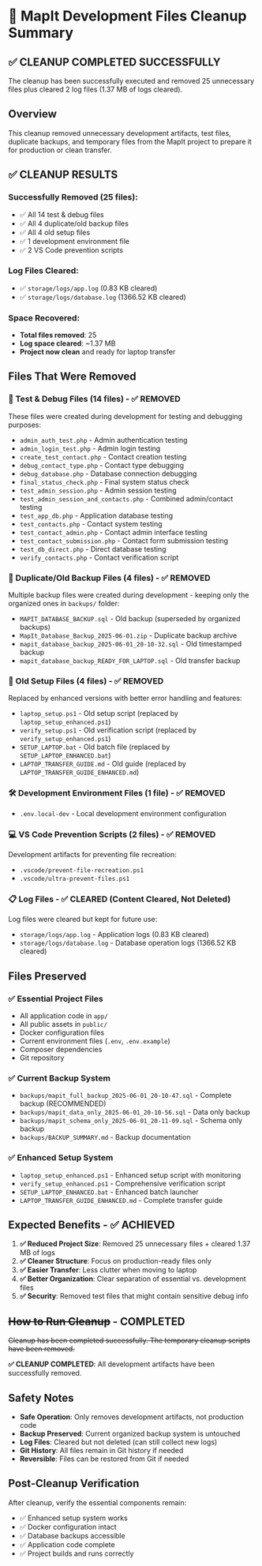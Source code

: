 # 🧹 MapIt Development Files Cleanup Summary

## ✅ CLEANUP COMPLETED SUCCESSFULLY

The cleanup has been successfully executed and removed 25 unnecessary files plus cleared 2 log files (1.37 MB of logs cleared).

## Overview
This cleanup removed unnecessary development artifacts, test files, duplicate backups, and temporary files from the MapIt project to prepare it for production or clean transfer.

## ✅ CLEANUP RESULTS

### Successfully Removed (25 files):
- ✅ All 14 test & debug files
- ✅ All 4 duplicate/old backup files  
- ✅ All 4 old setup files
- ✅ 1 development environment file
- ✅ 2 VS Code prevention scripts

### Log Files Cleared:
- ✅ `storage/logs/app.log` (0.83 KB cleared)
- ✅ `storage/logs/database.log` (1366.52 KB cleared)

### Space Recovered:
- **Total files removed**: 25
- **Log space cleared**: ~1.37 MB
- **Project now clean** and ready for laptop transfer

## Files That Were Removed

### 🧪 Test & Debug Files (14 files) - ✅ REMOVED
These files were created during development for testing and debugging purposes:

- `admin_auth_test.php` - Admin authentication testing
- `admin_login_test.php` - Admin login testing  
- `create_test_contact.php` - Contact creation testing
- `debug_contact_type.php` - Contact type debugging
- `debug_database.php` - Database connection debugging
- `final_status_check.php` - Final system status check
- `test_admin_session.php` - Admin session testing
- `test_admin_session_and_contacts.php` - Combined admin/contact testing
- `test_app_db.php` - Application database testing
- `test_contacts.php` - Contact system testing
- `test_contact_admin.php` - Contact admin interface testing
- `test_contact_submission.php` - Contact form submission testing
- `test_db_direct.php` - Direct database testing
- `verify_contacts.php` - Contact verification script

### 💾 Duplicate/Old Backup Files (4 files) - ✅ REMOVED
Multiple backup files were created during development - keeping only the organized ones in `backups/` folder:

- `MAPIT_DATABASE_BACKUP.sql` - Old backup (superseded by organized backups)
- `MapIt_Database_Backup_2025-06-01.zip` - Duplicate backup archive
- `mapit_database_backup_2025-06-01_20-10-32.sql` - Old timestamped backup
- `mapit_database_backup_READY_FOR_LAPTOP.sql` - Old transfer backup

### 🔧 Old Setup Files (4 files) - ✅ REMOVED
Replaced by enhanced versions with better error handling and features:

- `laptop_setup.ps1` - Old setup script (replaced by `laptop_setup_enhanced.ps1`)
- `verify_setup.ps1` - Old verification script (replaced by `verify_setup_enhanced.ps1`)
- `SETUP_LAPTOP.bat` - Old batch file (replaced by `SETUP_LAPTOP_ENHANCED.bat`)
- `LAPTOP_TRANSFER_GUIDE.md` - Old guide (replaced by `LAPTOP_TRANSFER_GUIDE_ENHANCED.md`)

### 🛠️ Development Environment Files (1 file) - ✅ REMOVED
- `.env.local-dev` - Local development environment configuration

### 💻 VS Code Prevention Scripts (2 files) - ✅ REMOVED
Development artifacts for preventing file recreation:
- `.vscode/prevent-file-recreation.ps1`
- `.vscode/ultra-prevent-files.ps1`

### 📋 Log Files - ✅ CLEARED (Content Cleared, Not Deleted)
Log files were cleared but kept for future use:
- `storage/logs/app.log` - Application logs (0.83 KB cleared)
- `storage/logs/database.log` - Database operation logs (1366.52 KB cleared)

## Files Preserved

### ✅ Essential Project Files
- All application code in `app/`
- All public assets in `public/`
- Docker configuration files
- Current environment files (`.env`, `.env.example`)
- Composer dependencies
- Git repository

### ✅ Current Backup System
- `backups/mapit_full_backup_2025-06-01_20-10-47.sql` - Complete backup (RECOMMENDED)
- `backups/mapit_data_only_2025-06-01_20-10-56.sql` - Data only backup
- `backups/mapit_schema_only_2025-06-01_20-11-09.sql` - Schema only backup
- `backups/BACKUP_SUMMARY.md` - Backup documentation

### ✅ Enhanced Setup System
- `laptop_setup_enhanced.ps1` - Enhanced setup script with monitoring
- `verify_setup_enhanced.ps1` - Comprehensive verification script
- `SETUP_LAPTOP_ENHANCED.bat` - Enhanced batch launcher
- `LAPTOP_TRANSFER_GUIDE_ENHANCED.md` - Complete transfer guide

## Expected Benefits - ✅ ACHIEVED

1. **✅ Reduced Project Size**: Removed 25 unnecessary files + cleared 1.37 MB of logs
2. **✅ Cleaner Structure**: Focus on production-ready files only  
3. **✅ Easier Transfer**: Less clutter when moving to laptop
4. **✅ Better Organization**: Clear separation of essential vs. development files
5. **✅ Security**: Removed test files that might contain sensitive debug info

## ~~How to Run Cleanup~~ - COMPLETED

~~Cleanup has been completed successfully. The temporary cleanup scripts have been removed.~~

**✅ CLEANUP COMPLETED**: All development artifacts have been successfully removed.

## Safety Notes

- **Safe Operation**: Only removes development artifacts, not production code
- **Backup Preserved**: Current organized backup system is untouched
- **Log Files**: Cleared but not deleted (can still collect new logs)
- **Git History**: All files remain in Git history if needed
- **Reversible**: Files can be restored from Git if needed

## Post-Cleanup Verification

After cleanup, verify the essential components remain:
- ✅ Enhanced setup system works
- ✅ Docker configuration intact
- ✅ Database backups accessible
- ✅ Application code complete
- ✅ Project builds and runs correctly
